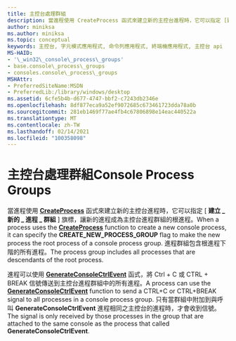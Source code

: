 ```yaml
---
title: 主控台處理群組
description: 當進程使用 CreateProcess 函式來建立新的主控台進程時，它可以指定 [建立 \_ 新的 \_ 進程群組] 旗標， \_ 讓新的進程成為主控台進程群組的根進程。
author: miniksa
ms.author: miniksa
ms.topic: conceptual
keywords: 主控台, 字元模式應用程式, 命令列應用程式, 終端機應用程式, 主控台 api
MS-HAID:
- '\_win32\_console\_process\_groups'
- base.console\_process\_groups
- consoles.console\_process\_groups
MSHAttr:
- PreferredSiteName:MSDN
- PreferredLib:/library/windows/desktop
ms.assetid: 6cfe5b4b-d677-4747-bbf2-c7243db2346e
ms.openlocfilehash: 8df877eca9a52ef9072685c673461723dda78a0b
ms.sourcegitcommit: 281eb1469f77ae4fb4c67806898e14eac440522a
ms.translationtype: MT
ms.contentlocale: zh-TW
ms.lasthandoff: 02/14/2021
ms.locfileid: "100358098"
---
```

# <a name="console-process-groups"></a><span data-ttu-id="3e82b-104">主控台處理群組</span><span class="sxs-lookup"><span data-stu-id="3e82b-104">Console Process Groups</span></span>

<span data-ttu-id="3e82b-105">當進程使用 [**CreateProcess**](/windows/win32/api/processthreadsapi/nf-processthreadsapi-createprocessa) 函式來建立新的主控台進程時，它可以指定 [ **建立 \_ 新的 \_ 進程 \_ 群組** ] 旗標，讓新的進程成為主控台進程群組的根進程。</span><span class="sxs-lookup"><span data-stu-id="3e82b-105">When a process uses the [**CreateProcess**](/windows/win32/api/processthreadsapi/nf-processthreadsapi-createprocessa) function to create a new console process, it can specify the **CREATE\_NEW\_PROCESS\_GROUP** flag to make the new process the root process of a console process group.</span></span> <span data-ttu-id="3e82b-106">進程群組包含根進程下階的所有進程。</span><span class="sxs-lookup"><span data-stu-id="3e82b-106">The process group includes all processes that are descendants of the root process.</span></span>

<span data-ttu-id="3e82b-107">進程可以使用 [**GenerateConsoleCtrlEvent**](generateconsolectrlevent.md) 函式，將 Ctrl + C 或 CTRL + BREAK 信號傳送到主控台進程群組中的所有進程。</span><span class="sxs-lookup"><span data-stu-id="3e82b-107">A process can use the [**GenerateConsoleCtrlEvent**](generateconsolectrlevent.md) function to send a CTRL+C or CTRL+BREAK signal to all processes in a console process group.</span></span> <span data-ttu-id="3e82b-108">只有當群組中附加到與呼叫 **GenerateConsoleCtrlEvent** 進程相同之主控台的進程時，才會收到信號。</span><span class="sxs-lookup"><span data-stu-id="3e82b-108">The signal is only received by those processes in the group that are attached to the same console as the process that called **GenerateConsoleCtrlEvent**.</span></span>